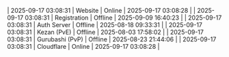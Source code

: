 | 2025-09-17 03:08:31 | Website | Online | 2025-09-17 03:08:28 |
| 2025-09-17 03:08:31 | Registration | Offline | 2025-09-09 16:40:23 |
| 2025-09-17 03:08:31 | Auth Server | Offline | 2025-08-18 09:33:31 |
| 2025-09-17 03:08:31 | Kezan (PvE) | Offline | 2025-08-03 17:58:02 |
| 2025-09-17 03:08:31 | Gurubashi (PvP) | Offline | 2025-08-23 21:44:06 |
| 2025-09-17 03:08:31 | Cloudflare | Online | 2025-09-17 03:08:28 |
